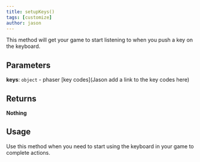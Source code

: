 ```yaml
---
title: setupKeys()
tags: [customize]
author: jason
---
```

This method will get your game to start listening to when you push a key on the keyboard.
## Parameters
**keys**: `object` - phaser [key codes](Jason add a link to the key codes here)
## Returns
**Nothing**
## Usage
Use this method when you need to start using the keyboard in your game to complete actions.
